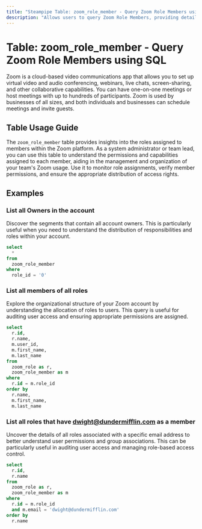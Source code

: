 ```yaml
---
title: "Steampipe Table: zoom_role_member - Query Zoom Role Members using SQL"
description: "Allows users to query Zoom Role Members, providing detailed information about each member's role within the Zoom platform."
---
```


# Table: zoom_role_member - Query Zoom Role Members using SQL

Zoom is a cloud-based video communications app that allows you to set up virtual video and audio conferencing, webinars, live chats, screen-sharing, and other collaborative capabilities. You can have one-on-one meetings or host meetings with up to hundreds of participants. Zoom is used by businesses of all sizes, and both individuals and businesses can schedule meetings and invite guests.

## Table Usage Guide

The `zoom_role_member` table provides insights into the roles assigned to members within the Zoom platform. As a system administrator or team lead, you can use this table to understand the permissions and capabilities assigned to each member, aiding in the management and organization of your team's Zoom usage. Use it to monitor role assignments, verify member permissions, and ensure the appropriate distribution of access rights.

## Examples

### List all Owners in the account
Discover the segments that contain all account owners. This is particularly useful when you need to understand the distribution of responsibilities and roles within your account.

```sql
select
  *
from
  zoom_role_member
where
  role_id = '0'
```

### List all members of all roles
Explore the organizational structure of your Zoom account by understanding the allocation of roles to users. This query is useful for auditing user access and ensuring appropriate permissions are assigned.

```sql
select
  r.id,
  r.name,
  m.user_id,
  m.first_name,
  m.last_name
from
  zoom_role as r,
  zoom_role_member as m
where
  r.id = m.role_id
order by
  r.name,
  m.first_name,
  m.last_name
```

### List all roles that have dwight@dundermifflin.com as a member
Uncover the details of all roles associated with a specific email address to better understand user permissions and group associations. This can be particularly useful in auditing user access and managing role-based access control.

```sql
select
  r.id,
  r.name
from
  zoom_role as r,
  zoom_role_member as m
where
  r.id = m.role_id
  and m.email = 'dwight@dundermifflin.com'
order by
  r.name
```